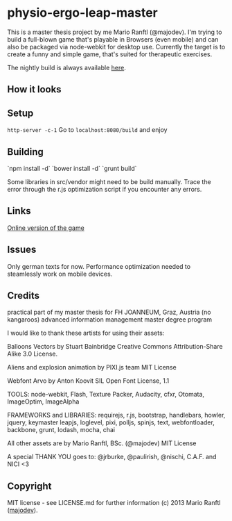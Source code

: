 <h1>physio-ergo-leap-master</h1>
This is a master thesis project by me Mario Ranftl (@majodev). I'm trying to build a full-blown game that's playable in Browsers (even mobile) and can also be packaged via node-webkit for desktop use. Currently the target is to create a funny and simple game, that's suited for therapeutic exercises. 

The nightly build is always available <a href="https://majodev.com/pixi">here</a>.

<h2>How it looks</h2>


<h2>Setup</h2>

`http-server -c-1`
Go to `localhost:8080/build` and enjoy

<h2>Building</h2>
`npm install -d`
`bower install -d`
`grunt build`

Some libraries in src/vendor might need to be build manually. Trace the error through the r.js optimization script if you encounter any errors.

<h2>Links</h2>
<a href="http://majodev.com/pixi">Online version of the game</a>

<h2>Issues</h2>
Only german texts for now.
Performance optimization needed to steamlessly work on mobile devices.

<h2>Credits</h2>
practical part of my master thesis for FH JOANNEUM, Graz, Austria (no kangaroos)
advanced information management master degree program 

I would like to thank these artists for using their assets:  

Balloons Vectors by Stuart Bainbridge 
Creative Commons Attribution-Share Alike 3.0 License. 

Aliens and explosion animation by PIXI.js team 
MIT License 

Webfont Arvo by Anton Koovit
SIL Open Font License, 1.1 
        
TOOLS: node-webkit, Flash, Texture Packer, Audacity, cfxr, Otomata, ImageOptim, ImageAlpha 

FRAMEWORKS and LIBRARIES: requirejs, r.js, bootstrap, handlebars, howler, jquery, keymaster leapjs, loglevel, pixi, polljs, spinjs, text, webfontloader, backbone, grunt, lodash, mocha, chai  

All other assets are by Mario Ranftl, BSc. (@majodev) MIT License 

A special THANK YOU goes to: 
@jrburke, @paulirish, @nischi, C.A.F. and NICI <3

<h2>Copyright</h2>
MIT license - see LICENSE.md for further information
(c) 2013 Mario Ranftl (<a href="http://www.majodev.com">majodev</a>).